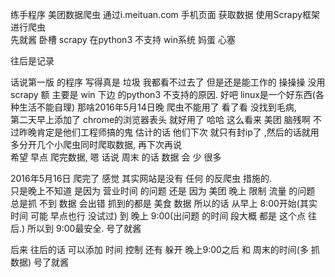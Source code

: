 练手程序
美团数据爬虫
通过i.meituan.com  手机页面 获取数据  使用Scrapy框架进行爬虫  
先就酱
卧槽  scrapy  在python3   不支持 win系统   妈蛋  心塞

往后是记录

话说第一版 的程序  写得真是 垃圾  我都看不过去了
但是还是能工作的   操操操
没用scrapy 额  主要是  win 下边 的python3   不支持的原因.  好吧  linux是一个好东西(各种生活不能自理)
那啥2016年5月14日晚  爬虫不能用了  看了看  没找到毛病,  
第二天早上添加了  chrome的浏览器表头  就好用了   哈哈   这么看来  美团 脑残啊
不过昨晚肯定是他们工程师搞的鬼
估计的话   他们下次  就只有封ip了 ,然后的话就用多分开几个小爬虫同时爬取数据,  再下次再说    
希望 早点  爬完数据,  嗯  话说  周末 的话  数据  会 少  很多


2016年5月16日
爬完了    感觉  其实网站是没有 任何 的反爬虫 措施的.  
只是晚上不知道 是因为 营业时间 的问题  还是 因为 美团 晚上  限制 流量 的问题  总是抓 不到 数据  会出错  抓到的都是 美食 数据
所以的话   从早上 8:00开始(其实 时间  可能 早点也行  没试过)   到 晚上  9:00(出问题 的时间 段大概 都是 这个点 往后.) 所以到 9:00最安全. 号了就酱



后来
往后的话  可以添加  时间 控制  还有  躲开 晚上9:00之后  和  周末的时间(多 抓 数据)
号了就酱



